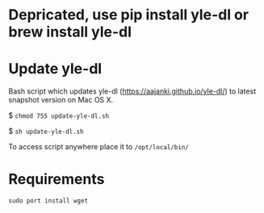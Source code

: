 # Depricated, use pip install yle-dl or brew install yle-dl

# Update yle-dl

Bash script which updates yle-dl (https://aajanki.github.io/yle-dl/) to latest snapshot version on Mac OS X.

$ `chmod 755 update-yle-dl.sh`

$ `sh update-yle-dl.sh`

To access script anywhere place it to `/opt/local/bin/`

# Requirements

`sudo port install wget`
